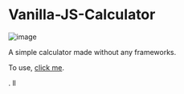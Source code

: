 # Vanilla-JS-Calculator

![image](https://user-images.githubusercontent.com/59669650/133893007-7bdbede6-ff74-4080-8060-31903426e4e4.png)

A simple calculator made without any frameworks.

To use, [click me](https://juliosergiofs.github.io/Vanilla-JS-Calculator/).

.
ll
